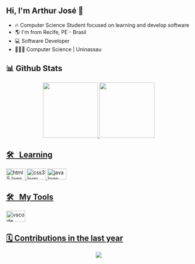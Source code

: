 ## Hi, I'm Arthur José 👊
<div style="display: inline_block"> 

</div>

- 🔥 Computer Science Student focused on learning and develop software
- 🌎 I'm from Recife, PE - Brasil
- 💻 Software Developer
- 👨🏽‍💻 Computer Science | Uninassau


## 📊 Github Stats

<div align="center">
  <a href="https://github.com/Arthurjsilva">
  <img height="150em" src="https://github-readme-stats.vercel.app/api?username=Arthurjsilva&show_icons=true&theme=dracula&include_all_commits=true&count_private=true"/>
  <img height="150em" src="https://github-readme-stats.vercel.app/api/top-langs/?username=Arthurjsilva&layout=compact&langs_count=7&theme=dracula"/>
    <br>
</div>

## 🛠 &nbsp; Learning 
<div align="left">
  <img src="https://cdn.jsdelivr.net/gh/devicons/devicon/icons/html5/html5-original.svg" height="30" width="52" alt="html5 logo"  />
<img src="https://cdn.jsdelivr.net/gh/devicons/devicon/icons/css3/css3-original.svg" height="30" width="52" alt="css3 logo"  />
 <img src="https://cdn.jsdelivr.net/gh/devicons/devicon/icons/java/java-original.svg" height="30" width="52" alt="java logo" />
 <br>
  </div>
  
 ## 🛠 &nbsp; My Tools
<img src="https://cdn.jsdelivr.net/gh/devicons/devicon/icons/vscode/vscode-original.svg" height="30" width="52" alt="vscode logo"  />
  
 
        
<!--   🐍snake   -->
 ##  🗓️ Contributions in the last year 
 
<p align="center"> <img src="https://github.com/Arthurjsilva/Arthurjsilva/blob/output/github-contribution-grid-snake.svg"></p>
 
